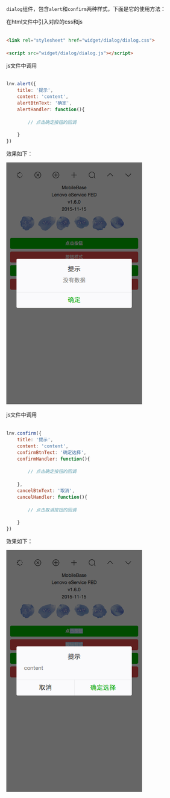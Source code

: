 `dialog`组件，包含`alert`和`confirm`两种样式，下面是它的使用方法：

在html文件中引入对应的css和js

``` html

<link rel="stylesheet" href="widget/dialog/dialog.css">

<script src="widget/dialog/dialog.js"></script>

```
js文件中调用

```js

lnv.alert({
    title: '提示',
    content: 'content',
    alertBtnText: '确定',
    alertHandler: function(){

        // 点击确定按钮的回调

    }
})

```

效果如下：

![alert](img/alert.png)

js文件中调用

```js

lnv.confirm({
    title: '提示',
    content: 'content',
    confirmBtnText: '确定选择',
    confirmHandler: function(){

        // 点击确定按钮的回调

    },
    cancelBtnText: '取消',
    cancelHandler: function(){

        // 点击取消按钮的回调

    }
})

```

效果如下：

![confirm](img/confirm.png)